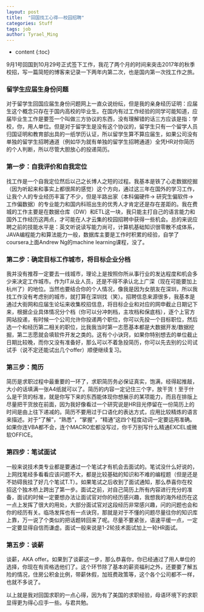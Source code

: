```yaml
---
layout: post
title:	"回国找工心得——校园招聘"
categories: Stuff
tags: job
author: Tyrael_Ming
---
```


* content
{:toc}

9月1号回国到10月29号正式签下工作，我花了两个月的时间来突击2017年的秋季校招，写一篇简短的博客来记录一下两年内第二次，也是国内第一次找工作之旅。

### 留学生应届生身份问题

对于留学生回国应届生身份问题网上一直众说纷纭，但是我的亲身经历证明：应届生这个概念只存在于国内高校的毕业生。在国内有过工作经验的同学可能知道，应届毕业生工作是要签一个叫做三方协议的东西，没有理解错的话三方应该是指：学校，你，用人单位。但是对于留学生是没有这个协议的，留学生只有一个留学人员归国证明和教育部出具的一纸学历认证，所以留学生算不算应届生，如果公司没有单独的留学生招聘通道（例如华为就有单独的留学生招聘通道）全凭HR对你简历的个人判断，所以尽管大胆放心的投递简历。

### 第一步：自我评价和自我定位

找工作是一个自我定位然后以己之长博人之短的过程。我基本是铁了心走数据挖掘（因为听起来和事实上都很屌的感觉）这个方向，通过这三年在国外的学习工作，让我个人的专业经历丰富了不少，但是半路出家（本科偏硬件-> 研究生偏软件->工作偏数据）的专业能力和国内科班出生的优秀人才肯定还是存在差距的。我在费城的工作主要是在数据仓库（DW）和ETL这一块，我只能主打自己的语言能力和国外工作经历这两点，才可能在人才云集的校园招聘中获得一些机会。总的来说应聘之前的技能水平是：英文听说读写能力尚可，计算机基础知识很零散不成体系，JAVA编程能力和算法能力一般，数据库主要是工作时积累的经验，自学了coursera上面Andrew Ng的machine learning课程，没了。

### 第二步：确定目标工作城市，将目标企业分档

我并没有推荐一定要去一线城市，理论上是按照你所从事行业的发达程度和机会多少来决定工作城市。作为IT从业人员，还是不得不承认北上广深（现在可能要加上杭州了）的地位。当然也要结合你的个人情况，像我是因为女朋友在深圳，所以我找工作没有考虑别的城市，就打算在深圳找（笑）。招聘信息来源很多，我基本是通过大街网和应届生论坛来收集校招信息，将目标企业和对应的网申截止日期记下来，根据企业具体情况分个档（你可以分冲刺档，主攻档和保底档），逐个上官方网站投递，有时候一个公司允许你投递两个职位，你可以先投一个目标职位，然后选一个和经历第二相关的职位，比我我当时第一志愿基本都是大数据开发/数据挖掘，第二志愿就会填软件开发之类的。这有个小诀窍，如果你特别想去的单位截止日期比较晚，而你又没有准备好，那么可以不着急投简历，你可以先去别的公司试试手（说不定还能试出几个offer）顺便继续复习。

### 第三步：简历

简历是求职过程中最重要的一环了，求职简历务必保证真实，饱满，经得起推敲，大小的话填满一张A4纸就可以了。简历的内容一定记住三个字，放干货！至于什么是干货的标准，就是你写下来的东西能体现你想展示的某项能力，而且在排版上尽量把干货放在前面，因为我好像看过一个研究说是HR目光停留在一份简历上的时间是由上往下递减的。简历不要用过于口语化的表达方式，应用比较精炼的语言来描述。对于“了解”，“熟悉”，“掌握”，“精通”这四个程度动词一定要运用准确。如果你连VBA都不会，连个MACRO宏都没写过，你千万别写什么精通EXCEL或微软OFFICE。

### 第四步：笔试面试

一般来说技术类专业都是要通过一个笔试才有机会去面试的。笔试没什么好说的，上网找笔经多看看应该问题不大，都是比较基础的知识和不难的编程题（但是还是不妨碍我挂了好几个笔试T.T）。如果笔试之后收到了面试通知，那么恭喜你在校招这个独木桥上跨出了第一步。面试之前，对自己简历上所有内容进行充分的准备，面试的时候一定要想办法让面试官对你的经历感兴趣，我想我的海外经历在这一点上发挥了很大的用处，大部分面试官对这段经历非常感兴趣，问的问题也会和你的经历有关。临场发挥也有一点诀窍，那就是对于不懂的问题尽量往你的知识库上靠，万一说了个类似的把话题转回来了呢。尽量不要紧张，语速平缓一点，一定一定要显得自信而谦虚。面试一般来说是1-2轮技术面试加上一轮HR面试。

### 第五步：谈薪

谈薪，AKA offer。如果到了谈薪这一步，那么恭喜你，你已经通过了用人单位的选择，你现在有资格选他们了。这个环节除了基本的薪资福利之外，还要要了解五险的情况，住房公积金比例，带薪休假，加班费政策等，这个各个公司都不一样，也就不多说了。

以上就是我对回国求职的一点心得，因为有了美国的求职经验，母语环境下的求职显得更为得心应手一些。与君共勉。